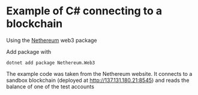 # Example of C# connecting to a blockchain

Using the [Nethereum](https://docs.nethereum.com/en/latest/nugets/) web3 package

Add package with
```
dotnet add package Nethereum.Web3
```

The example code was taken from the Nethereum website. It connects to a sandbox blockchain (deployed at http://137.131.180.21:8545) and reads the balance of one of the test accounts